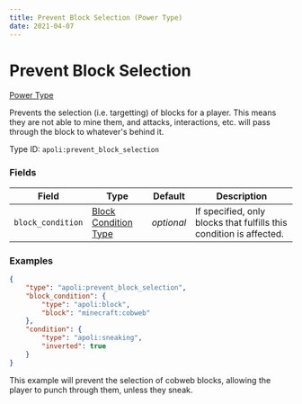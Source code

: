 ```yaml
---
title: Prevent Block Selection (Power Type)
date: 2021-04-07
---
```


# Prevent Block Selection

[Power Type](../power_types.md)

Prevents the selection (i.e. targetting) of blocks for a player. This means they are not able to mine them, and attacks, interactions, etc. will pass through the block to whatever's behind it.

Type ID: `apoli:prevent_block_selection`

### Fields

Field             | Type                                                | Default    | Description
------------------|-----------------------------------------------------|------------|------------
`block_condition` | [Block Condition Type](../block_condition_types.md) | _optional_ | If specified, only blocks that fulfills this condition is affected.

### Examples

```json
{
	"type": "apoli:prevent_block_selection",
	"block_condition": {
		"type": "apoli:block",
		"block": "minecraft:cobweb"
	},
	"condition": {
		"type": "apoli:sneaking",
		"inverted": true
	}
}
```

This example will prevent the selection of cobweb blocks, allowing the player to punch through them, unless they sneak.
